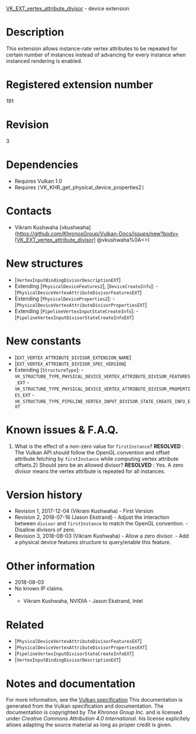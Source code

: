 [VK_EXT_vertex_attribute_divisor](https://www.khronos.org/registry/vulkan/specs/1.3-extensions/man/html/VK_EXT_vertex_attribute_divisor.html) - device extension

# Description
This extension allows instance-rate vertex attributes to be repeated for
certain number of instances instead of advancing for every instance when
instanced rendering is enabled.

# Registered extension number
191

# Revision
3

# Dependencies
- Requires Vulkan 1.0
- Requires `[`VK_KHR_get_physical_device_properties2`]`

# Contacts
- Vikram Kushwaha [vkushwaha](https://github.com/KhronosGroup/Vulkan-Docs/issues/new?body=[VK_EXT_vertex_attribute_divisor] @vkushwaha%0A<<Here describe the issue or question you have about the VK_EXT_vertex_attribute_divisor extension>>)

# New structures
- [`VertexInputBindingDivisorDescriptionEXT`]
- Extending [`PhysicalDeviceFeatures2`], [`DeviceCreateInfo`]:  - [`PhysicalDeviceVertexAttributeDivisorFeaturesEXT`] 
- Extending [`PhysicalDeviceProperties2`]:  - [`PhysicalDeviceVertexAttributeDivisorPropertiesEXT`] 
- Extending [`PipelineVertexInputStateCreateInfo`]:  - [`PipelineVertexInputDivisorStateCreateInfoEXT`]

# New constants
- [`EXT_VERTEX_ATTRIBUTE_DIVISOR_EXTENSION_NAME`]
- [`EXT_VERTEX_ATTRIBUTE_DIVISOR_SPEC_VERSION`]
- Extending [`StructureType`]:  - `VK_STRUCTURE_TYPE_PHYSICAL_DEVICE_VERTEX_ATTRIBUTE_DIVISOR_FEATURES_EXT`  - `VK_STRUCTURE_TYPE_PHYSICAL_DEVICE_VERTEX_ATTRIBUTE_DIVISOR_PROPERTIES_EXT`  - `VK_STRUCTURE_TYPE_PIPELINE_VERTEX_INPUT_DIVISOR_STATE_CREATE_INFO_EXT`

# Known issues & F.A.Q.
1) What is the effect of a non-zero value for `firstInstance`? **RESOLVED** : The Vulkan API should follow the OpenGL convention and offset
attribute fetching by `firstInstance` while computing vertex attribute
offsets.2) Should zero be an allowed divisor? **RESOLVED** : Yes.
A zero divisor means the vertex attribute is repeated for all instances.

# Version history
- Revision 1, 2017-12-04 (Vikram Kushwaha)  - First Version 
- Revision 2, 2018-07-16 (Jason Ekstrand)  - Adjust the interaction between `divisor` and `firstInstance` to match the OpenGL convention.  - Disallow divisors of zero. 
- Revision 3, 2018-08-03 (Vikram Kushwaha)  - Allow a zero divisor.  - Add a physical device features structure to query/enable this feature.

# Other information
* 2018-08-03
* No known IP claims.
*   - Vikram Kushwaha, NVIDIA  - Jason Ekstrand, Intel

# Related
- [`PhysicalDeviceVertexAttributeDivisorFeaturesEXT`]
- [`PhysicalDeviceVertexAttributeDivisorPropertiesEXT`]
- [`PipelineVertexInputDivisorStateCreateInfoEXT`]
- [`VertexInputBindingDivisorDescriptionEXT`]

# Notes and documentation
For more information, see the [Vulkan specification](https://www.khronos.org/registry/vulkan/specs/1.3-extensions/html/vkspec.html)
This documentation is generated from the Vulkan specification and documentation.
The documentation is copyrighted by *The Khronos Group Inc.* and is licensed under *Creative Commons Attribution 4.0 International*.
his license explicitely allows adapting the source material as long as proper credit is given.
        